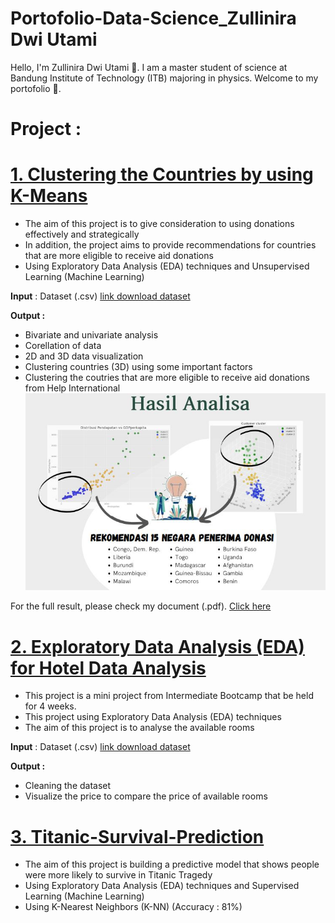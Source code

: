 # Portofolio-Data-Science_Zullinira Dwi Utami
Hello, I'm Zullinira Dwi Utami :wave:. I am a master student of science at Bandung Institute of Technology (ITB) majoring in physics. Welcome to my portofolio :receipt:.

# Project : 
# [1. Clustering the Countries by using K-Means ](https://github.com/Zullinira/Mini-Project-K-Means--Cluster-ML)
  - The aim of this project is to give consideration to using donations effectively and strategically
  - In addition, the project aims to provide recommendations for countries that are more eligible to receive aid donations
  - Using Exploratory Data Analysis (EDA) techniques and Unsupervised Learning (Machine Learning)
  
  **Input** : Dataset (.csv) [link download dataset](https://github.com/Zullinira/Mini-Project-K-Means--Cluster-ML/blob/main/Data_Negara_HELP.csv)
  
  **Output :**
  - Bivariate and univariate analysis
  - Corellation of data
  - 2D and 3D data visualization
  - Clustering countries (3D) using some important factors 
  - Clustering the coutries that are more eligible to receive aid donations from Help International
 ![alt text](https://github.com/Zullinira/Mini-Project-K-Means--Cluster-ML/blob/main/hasil.JPG)
 
 For the full result, please check my document (.pdf). [Click here](https://github.com/Zullinira/Mini-Project-K-Means--Cluster-ML/blob/main/Final%20Project%20Zullinira.pdf)
 
# [2. Exploratory Data Analysis (EDA) for Hotel Data Analysis](https://github.com/Zullinira/EDA-for-Hotel-Data-Analysis)
  - This project is a mini project from Intermediate Bootcamp that be held for 4 weeks.
  - This project using Exploratory Data Analysis (EDA) techniques 
  - The aim of this project is to analyse the available rooms
  
 **Input** : Dataset (.csv) [link download dataset](https://github.com/Zullinira/EDA-for-Hotel-Data-Analysis/blob/main/airbnb.csv)
  
  **Output :**
  - Cleaning the dataset
  - Visualize the price to compare the price of available rooms

# [3. Titanic-Survival-Prediction](https://github.com/Zullinira/Titanic-Survival-Prediction)
  - The aim of this project is building a predictive model that shows people were more likely to survive in Titanic Tragedy
  - Using Exploratory Data Analysis (EDA) techniques and Supervised Learning (Machine Learning)
  - Using K-Nearest Neighbors (K-NN) (Accuracy : 81%)
  

